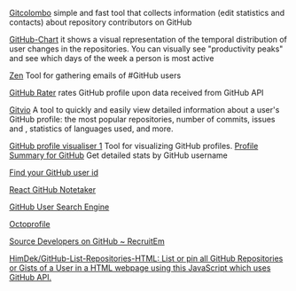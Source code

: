 
[Gitcolombo](https://github.com/soxoj/gitcolombo)
simple and fast tool that collects information (edit statistics and contacts)
about repository contributors on GitHub

[GitHub-Chart](https://chrome.google.com/webstore/detail/github-chart/apaldppjjcjgjddfobajdclccgkbkkje/related)
it shows a visual representation of the temporal distribution of user changes in the repositories. You can visually see "productivity peaks" and see which days of the week a person is most active

[Zen](https://github.com/s0md3v/Zen)
Tool for gathering emails of #GitHub users

[GitHub Rater](https://aykutsarac.github.io/github-rater/)
rates GitHub profile upon data received from GitHub API

[Gitvio](https://gitvio.vercel.app/)
A tool to quickly and easily view detailed information about a user's GitHub profile: the most popular repositories, number of commits, issues and , statistics of languages used, and more.

[GitHub profile visualiser 1](https://github-profile-summary.com/search)
Tool for visualizing GitHub profiles.
[Profile Summary for GitHub](https://profile-summary-for-github.com/search)
Get detailed stats by GitHub username

[Find your GitHub user id](https://caius.github.io/github_id/)

[React GitHub Notetaker](https://githubnotes-47071.firebaseapp.com/#/?_k=n0bgxn)

[GitHub User Search Engine](https://jonnygovish.github.io/GitHub-username-search-engine/)

[Octoprofile](https://octoprofile.vercel.app/)

[Source Developers on GitHub ~ RecruitEm](https://recruitin.net/github.php)

[HimDek/GitHub-List-Repositories-HTML: List or pin all GitHub Repositories or Gists of a User in a HTML webpage using this JavaScript which uses GitHub API.](https://github.com/HimDek/GitHub-List-Repositories-HTML)

